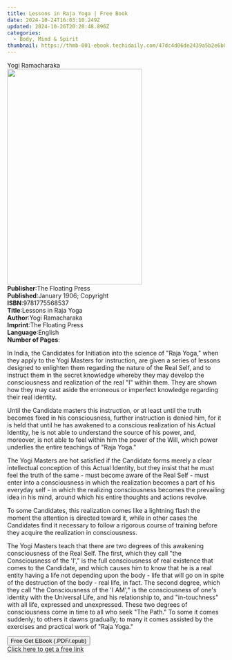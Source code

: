 ```yaml
---
title: Lessons in Raja Yoga | Free Book
date: 2024-10-24T16:03:10.249Z
updated: 2024-10-26T20:20:48.896Z
categories:
  - Body, Mind & Spirit
thumbnail: https://thmb-001-ebook.techidaily.com/47dc4d06de2439a5b2e6b034fa20bd56218521e1b47944d7a020d0f85c675297.jpg
---
```

<main id="book-container">
  <div class="flex flex-col">
    <div class="book-brief flex-1 py-6 px-4 sm:p-6 md:py-10 md:px-8">
      <!-- brief-->
      <div class="book-brief-main">Yogi Ramacharaka</div>
    </div>
    <div
      class="book-meta-info flex-1 grid gap-4 col-start-1 col-end-3 row-start-1 sm:mb-6 sm:grid-cols-4 lg:gap-6 lg:col-start-2 lg:row-end-6 lg:row-span-6 lg:mb-0"
    >
      <div
        class="book-meta-info-left place-content-center mt-4 p-4 text-sm leading-6 col-start-2 col-span-2 dark:text-slate-400"
      >
        <img
          class="w-full h-500 object-cover rounded-lg sm:h-255 sm:col-span-2 lg:col-span-full"
          src="https://img-001-ebook.techidaily.com/06b493904e7844c99f2e8aa6c2d2ed64a5744f4d2e44cabea73399c5d85122be.jpg"
          alt=""
          width="312"
          height="500"
        />
      </div>
      <div
        class="book-meta-info-right mt-2 col-start-1 row-start-2 col-span-3 self-center"
      >
        <!-- meta data  -->
        <div class="flex flex-col px-4 md:px-8">
          <div class="flex-1">
            <strong>Publisher</strong>:<span class="px-2"
              >The Floating Press</span
            >
          </div>
          <div class="flex-1">
            <strong>Published</strong>:<span class="px-2"
              >January 1906; Copyright</span
            >
          </div>
          <div class="flex-1">
            <strong>ISBN</strong>:<span class="px-2">9781775568537</span>
          </div>
          <div class="flex-1">
            <strong>Title</strong>:<span class="px-2"
              >Lessons in Raja Yoga</span
            >
          </div>
          <div class="flex-1">
            <strong>Author</strong>:<span class="px-2">Yogi Ramacharaka</span>
          </div>
          <div class="flex-1">
            <strong>Imprint</strong>:<span class="px-2"
              >The Floating Press</span
            >
          </div>
          <div class="flex-1">
            <strong>Language</strong>:<span class="px-2">English</span>
          </div>
          <div class="flex-1">
            <strong>Number of Pages</strong>:<span class="px-2"></span>
          </div>
        </div>
      </div>
    </div>
    <div class="book-description flex-1 py-6 px-4 sm:p-6 md:py-10 md:px-8">
      <div class="book-description-main">
        <div accordion-content="" id="description">
          <p>
            In India, the Candidates for Initiation into the science of "Raja
            Yoga," when they apply to the Yogi Masters for instruction, are
            given a series of lessons designed to enlighten them regarding the
            nature of the Real Self, and to instruct them in the secret
            knowledge whereby they may develop the consciousness and realization
            of the real "I" within them. They are shown how they may cast aside
            the erroneous or imperfect knowledge regarding their real identity.
          </p>
          <p>
            Until the Candidate masters this instruction, or at least until the
            truth becomes fixed in his consciousness, further instruction is
            denied him, for it is held that until he has awakened to a conscious
            realization of his Actual Identity, he is not able to understand the
            source of his power, and, moreover, is not able to feel within him
            the power of the Will, which power underlies the entire teachings of
            "Raja Yoga."
          </p>
          <p>
            The Yogi Masters are hot satisfied if the Candidate forms merely a
            clear intellectual conception of this Actual Identity, but they
            insist that he must feel the truth of the same - must become aware
            of the Real Self - must enter into a consciousness in which the
            realization becomes a part of his everyday self - in which the
            realizing consciousness becomes the prevailing idea in his mind,
            around which his entire thoughts and actions revolve.
          </p>
          <p>
            To some Candidates, this realization comes like a lightning flash
            the moment the attention is directed toward it, while in other cases
            the Candidates find it necessary to follow a rigorous course of
            training before they acquire the realization in consciousness.
          </p>
          <p>
            The Yogi Masters teach that there are two degrees of this awakening
            consciousness of the Real Self. The first, which they call "the
            Consciousness of the 'I'," is the full consciousness of real
            existence that comes to the Candidate, and which causes him to know
            that he is a real entity having a life not depending upon the body -
            life that will go on in spite of the destruction of the body - real
            life, in fact. The second degree, which they call "the Consciousness
            of the 'I AM'," is the consciousness of one's identity with the
            Universal Life, and his relationship to, and "in-touchness" with all
            life, expressed and unexpressed. These two degrees of consciousness
            come in time to all who seek "The Path." To some it comes suddenly;
            to others it dawns gradually; to many it comes assisted by the
            exercises and practical work of "Raja Yoga."
          </p>
        </div>
        <div class="accordion-fader"></div>
      </div>
    </div>
    <div class="book-excerpts flex-1 py-6 px-4 sm:p-6 md:py-10 md:px-8"></div>
    <div
      class="book-about-author flex-1 py-6 px-4 sm:p-6 md:py-10 md:px-8"
    ></div>
    <div class="book-free-get flex-1 py-6 px-4 sm:p-6 md:py-10 md:px-8">
      <button
        id="btn-free-get"
        class="bg-blue-500 hover:bg-blue-700 text-white font-bold py-2 px-4 rounded"
      >
        Free Get EBook (.PDF/.epub)
      </button>
      <div id="countdown-display" class="px-2 text-lg mt-2"></div>
      <a
        id="free-link"
        class="hidden bg-blue-500 hover:bg-blue-700 text-white font-bold py-2 px-4 rounded"
        href="https://www.ebooks.com/en-us/book/435895/lessons-in-raja-yoga/yogi-ramacharaka/"
        target="_blank"
        >Click here to get a free link</a
      >
    </div>
    <script>
      let countdownTime = 0;
      let countdownInterval = null;
      document
        .getElementById('btn-free-get')
        .addEventListener('click', startCountdown);
      function startCountdown() {
        countdownTime = new Date().getTime() + 60000 * 3;
        countdownInterval = setInterval(updateCountdown, 1000);
        document.getElementById('btn-free-get').disabled = true;
        document
          .getElementById('btn-free-get')
          .classList.add('bg-gray-500', 'cursor-not-allowed');
      }
      function updateCountdown() {
        let currentTime = new Date().getTime();
        let timeLeft = countdownTime - currentTime;
        let secondsLeft = Math.floor(timeLeft / 1000);
        document.getElementById('countdown-display').innerHTML =
          `Remaining time: ${secondsLeft} seconds.`;
        if (secondsLeft <= 0) {
          clearInterval(countdownInterval);
          document.getElementById('btn-free-get').classList.add('hidden');
          document.getElementById('free-link').classList.remove('hidden');
          document.getElementById('countdown-display').innerHTML = '';
        }
      }
    </script>
  </div>
</main>

<ins class="adsbygoogle"
      style="display:block"
      data-ad-client="ca-pub-7571918770474297"
      data-ad-slot="8358498916"
      data-ad-format="auto"
      data-full-width-responsive="true"></ins>
    